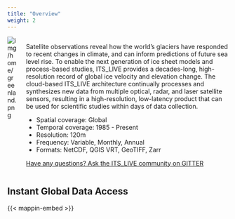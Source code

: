 ```yaml
---
title: "Overview"
weight: 2
---
```

<div class="columns">
   <div class="column is-one-third has-text-centered"><img class="img-responsive avatar" src="https://its-live.jpl.nasa.gov/home/img/home/greenland_hue5f169c67dfeb26055ce37f5b7cdc671_86442_320x0_resize_box_3.png" alt="img/home/greenland.png"></div>
   <div class="markdown column align-left">
      <p>Satellite observations reveal how the world’s glaciers have responded to recent changes in climate, and can inform predictions of future sea level rise. To enable the next generation of ice sheet models and process-based studies, ITS_LIVE provides a decades-long, high-resolution record of global ice velocity and elevation change. The cloud-based ITS_LIVE architecture continually processes and synthesizes new data from multiple optical, radar, and laser satellite sensors, resulting in a high-resolution, low-latency product that can be used for scientific studies within days of data collection.</p>
      <ul>
         <li>Spatial coverage: Global</li>
         <li>Temporal coverage: 1985 - Present</li>
         <li>Resolution: 120m</li>
         <li>Frequency: Variable, Monthly, Annual</li>
         <li>Formats: NetCDF, QGIS VRT, GeoTIFF, Zarr</li>
      </ul>
      <p><a href="https://gitter.im/its_live/community">Have any questions? Ask the ITS_LIVE community on GITTER</a></p>
   </div>
</div>

<h2 class="m-1"> Instant Global Data Access </h2>
{{< mappin-embed >}}
